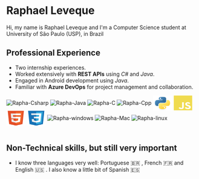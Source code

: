 # Raphael Leveque
Hi, my name is Raphael Leveque and I'm a Computer Science student at University of São Paulo (USP), in Brazil

## Professional Experience

- Two internship experiences.
- Worked extensively with **REST APIs** using *C#* and *Java*.
- Engaged in Android development using *Java*.
- Familiar with **Azure DevOps** for project management and collaboration.

<div style="display: inline_block">

  <img align="center" alt="Rapha-Csharp" height="40" width="50" src="https://cdn.jsdelivr.net/gh/devicons/devicon/icons/csharp/csharp-original.svg">
  <img align="center" alt="Rapha-Java" height="40" width="50" src="https://cdn.jsdelivr.net/gh/devicons/devicon/icons/java/java-original.svg">
  <img align="center" alt="Rapha-C" height="40" width="50" src="https://cdn.jsdelivr.net/gh/devicons/devicon/icons/c/c-original.svg">
  <img align="center" alt="Rapha-Cpp" height="40" width="50" src="https://cdn.jsdelivr.net/gh/devicons/devicon/icons/cplusplus/cplusplus-original.svg">
  <img align="center" alt="Rapha-Python" height="40" width="50" src="https://raw.githubusercontent.com/devicons/devicon/master/icons/python/python-original.svg">
  <img align="center" alt="Rapha-Js" height="40" width="50" src="https://raw.githubusercontent.com/devicons/devicon/master/icons/javascript/javascript-plain.svg">
  <img align="center" alt="Rapha-HTML" height="40" width="50" src="https://raw.githubusercontent.com/devicons/devicon/master/icons/html5/html5-original.svg">
  <img align="center" alt="Rapha-CSS" height="40" width="50" src="https://raw.githubusercontent.com/devicons/devicon/master/icons/css3/css3-original.svg">
  <img align="center" alt="Rapha-windows" height="40" width="50" src="https://cdn.jsdelivr.net/gh/devicons/devicon/icons/windows8/windows8-original.svg">
  <img align="center" alt="Rapha-Mac" height="40" width="50" src="https://cdn.jsdelivr.net/gh/devicons/devicon/icons/apple/apple-original.svg">
  <img align="center" alt="Rapha-linux" height="40" width="50" src="https://cdn.jsdelivr.net/gh/devicons/devicon/icons/linux/linux-original.svg">

</div><br>


## Non-Technical skills, but still very important
- I know three languages very well: Portuguese 🇧🇷 , French 🇫🇷  and English 🇺🇸 . I also know a little bit of Spanish 🇪🇸
